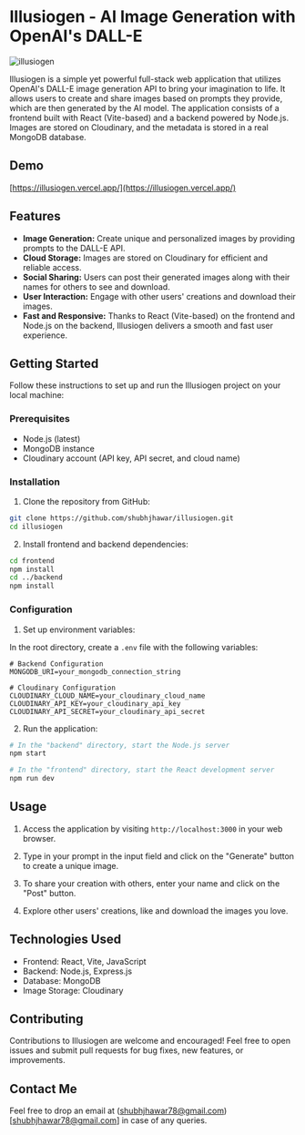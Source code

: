# Illusiogen - AI Image Generation with OpenAI's DALL-E

![illusiogen](https://github.com/shubhjhawar/illusiogen/assets/67875612/39dafb6d-a829-400b-ab47-258d18be5a90)

Illusiogen is a simple yet powerful full-stack web application that utilizes OpenAI's DALL-E image generation API to bring your imagination to life. It allows users to create and share images based on prompts they provide, which are then generated by the AI model. The application consists of a frontend built with React (Vite-based) and a backend powered by Node.js. Images are stored on Cloudinary, and the metadata is stored in a real MongoDB database.

## Demo

[https://illusiogen.vercel.app/](https://illusiogen.vercel.app/)

## Features

- **Image Generation:** Create unique and personalized images by providing prompts to the DALL-E API.
- **Cloud Storage:** Images are stored on Cloudinary for efficient and reliable access.
- **Social Sharing:** Users can post their generated images along with their names for others to see and download.
- **User Interaction:** Engage with other users' creations and download their images.
- **Fast and Responsive:** Thanks to React (Vite-based) on the frontend and Node.js on the backend, Illusiogen delivers a smooth and fast user experience.

## Getting Started

Follow these instructions to set up and run the Illusiogen project on your local machine:

### Prerequisites

- Node.js (latest)
- MongoDB instance
- Cloudinary account (API key, API secret, and cloud name)

### Installation

1. Clone the repository from GitHub:

```bash
git clone https://github.com/shubhjhawar/illusiogen.git
cd illusiogen
```

2. Install frontend and backend dependencies:

```bash
cd frontend
npm install
cd ../backend
npm install
```

### Configuration

1. Set up environment variables:

In the root directory, create a `.env` file with the following variables:

```plaintext
# Backend Configuration
MONGODB_URI=your_mongodb_connection_string

# Cloudinary Configuration
CLOUDINARY_CLOUD_NAME=your_cloudinary_cloud_name
CLOUDINARY_API_KEY=your_cloudinary_api_key
CLOUDINARY_API_SECRET=your_cloudinary_api_secret
```

2. Run the application:

```bash
# In the "backend" directory, start the Node.js server
npm start

# In the "frontend" directory, start the React development server
npm run dev
```

## Usage

1. Access the application by visiting `http://localhost:3000` in your web browser.

2. Type in your prompt in the input field and click on the "Generate" button to create a unique image.

3. To share your creation with others, enter your name and click on the "Post" button.

4. Explore other users' creations, like and download the images you love.

## Technologies Used

- Frontend: React, Vite, JavaScript
- Backend: Node.js, Express.js
- Database: MongoDB
- Image Storage: Cloudinary

## Contributing

Contributions to Illusiogen are welcome and encouraged! Feel free to open issues and submit pull requests for bug fixes, new features, or improvements.

## Contact Me

Feel free to drop an email at (shubhjhawar78@gmail.com)[shubhjhawar78@gmail.com] in case of any queries.
